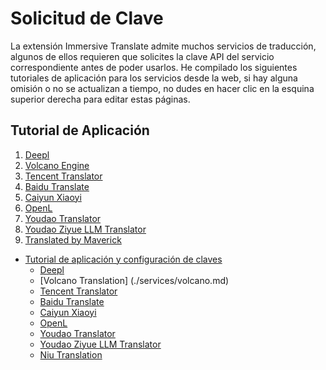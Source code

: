 # Solicitud de Clave

La extensión Immersive Translate admite muchos servicios de traducción, algunos de ellos requieren que solicites la clave API del servicio correspondiente antes de poder usarlos. He compilado los siguientes tutoriales de aplicación para los servicios desde la web, si hay alguna omisión o no se actualizan a tiempo, no dudes en hacer clic en la esquina superior derecha para editar estas páginas.

## Tutorial de Aplicación

1. [Deepl](./services/deepL.md)
2. [Volcano Engine](./services/volcano.md)
3. [Tencent Translator](./services/tencent.md)
4. [Baidu Translate](./services/baidu.md)
5. [Caiyun Xiaoyi](./services/caiyun.md)
6. [OpenL](https://docs.openl.club/#/)
7. [Youdao Translator](./services/youdao.md)
8. [Youdao Ziyue LLM Translator](./services/youdao-ziyue.md)
9. [Translated by Maverick](https://niutrans.com/documents/contents/beginning_guide/6)

- [Tutorial de aplicación y configuración de claves](apikey.md)
  - [Deepl](./services/deepL.md)
  - [Volcano Translation] (./services/volcano.md)
  - [Tencent Translator](./services/tencent.md)
  - [Baidu Translate](./services/baidu.md)
  - [Caiyun Xiaoyi](./services/caiyun.md)
  - [OpenL](./services/openL.md)
  - [Youdao Translator](./services/youdao.md)
  - [Youdao Ziyue LLM Translator](./services/youdao-ziyue.md)
  - [Niu Translation](./services/niu.md)